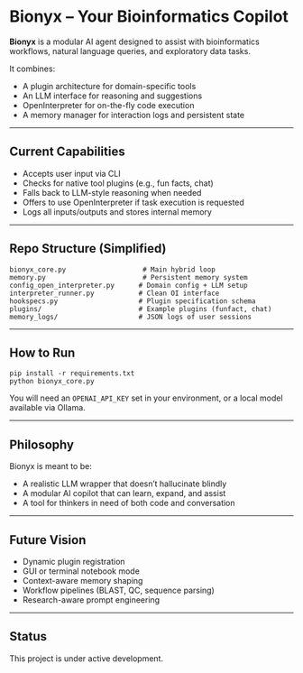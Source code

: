 # Bionyx – Your Bioinformatics Copilot

**Bionyx** is a modular AI agent designed to assist with bioinformatics workflows, natural language queries, and exploratory data tasks.

It combines:
- A plugin architecture for domain-specific tools
- An LLM interface for reasoning and suggestions
- OpenInterpreter for on-the-fly code execution
- A memory manager for interaction logs and persistent state

---

## Current Capabilities

- Accepts user input via CLI
- Checks for native tool plugins (e.g., fun facts, chat)
- Falls back to LLM-style reasoning when needed
- Offers to use OpenInterpreter if task execution is requested
- Logs all inputs/outputs and stores internal memory

---

## Repo Structure (Simplified)

```
bionyx_core.py                   # Main hybrid loop
memory.py                        # Persistent memory system
config_open_interpreter.py      # Domain config + LLM setup
interpreter_runner.py           # Clean OI interface
hookspecs.py                    # Plugin specification schema
plugins/                        # Example plugins (funfact, chat)
memory_logs/                    # JSON logs of user sessions
```

---

## How to Run

```
pip install -r requirements.txt
python bionyx_core.py
```

You will need an `OPENAI_API_KEY` set in your environment, or a local model available via Ollama.

---

## Philosophy

Bionyx is meant to be:
- A realistic LLM wrapper that doesn’t hallucinate blindly
- A modular AI copilot that can learn, expand, and assist
- A tool for thinkers in need of both code and conversation

---

## Future Vision

- Dynamic plugin registration
- GUI or terminal notebook mode
- Context-aware memory shaping
- Workflow pipelines (BLAST, QC, sequence parsing)
- Research-aware prompt engineering

---

## Status

This project is under active development.

